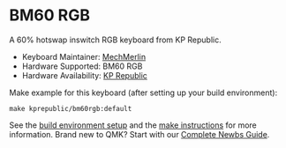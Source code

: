 # BM60 RGB

A 60% hotswap inswitch RGB keyboard from KP Republic. 

* Keyboard Maintainer: [MechMerlin](https://github.com/mechmerlin)
* Hardware Supported: BM60 RGB
* Hardware Availability: [KP Republic](https://kprepublic.com/products/bm60-rgb-60-gh60-hot-swappable-pcb-programmed-qmk-firmware-type-c)

Make example for this keyboard (after setting up your build environment):

    make kprepublic/bm60rgb:default

See the [build environment setup](https://docs.qmk.fm/#/getting_started_build_tools) and the [make instructions](https://docs.qmk.fm/#/getting_started_make_guide) for more information. Brand new to QMK? Start with our [Complete Newbs Guide](https://docs.qmk.fm/#/newbs).
